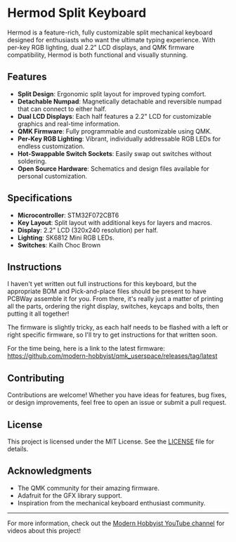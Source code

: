 # Hermod Split Keyboard

Hermod is a feature-rich, fully customizable split mechanical keyboard designed for enthusiasts who want the ultimate typing experience. With per-key RGB lighting, dual 2.2" LCD displays, and QMK firmware compatibility, Hermod is both functional and visually stunning.

## Features

- **Split Design**: Ergonomic split layout for improved typing comfort.
- **Detachable Numpad**: Magnetically detachable and reversible numpad that can connect to either half.
- **Dual LCD Displays**: Each half features a 2.2" LCD for customizable graphics and real-time information.
- **QMK Firmware**: Fully programmable and customizable using QMK.
- **Per-Key RGB Lighting**: Vibrant, individually addressable RGB LEDs for endless customization.
- **Hot-Swappable Switch Sockets**: Easily swap out switches without soldering.
- **Open Source Hardware**: Schematics and design files available for personal customization.

## Specifications

- **Microcontroller**: STM32F072CBT6
- **Key Layout**: Split layout with additional keys for layers and macros.
- **Display**: 2.2" LCD (320x240 resolution) per half.
- **Lighting**: SK6812 Mini RGB LEDs.
- **Switches**: Kailh Choc Brown

## Instructions

I haven't yet written out full instructions for this keyboard, but the appropriate BOM and Pick-and-place files should be present to have PCBWay assemble it for you. From there, it's really just a matter of printing all the parts, ordering the right display, switches, keycaps and bolts, then putting it all together!

The firmware is slightly tricky, as each half needs to be flashed with a left or right specific firmware, so I'll try to get instructions for that written soon.

For the time being, here is a link to the latest firmware:
https://github.com/modern-hobbyist/qmk_userspace/releases/tag/latest


## Contributing

Contributions are welcome! Whether you have ideas for features, bug fixes, or design improvements, feel free to open an issue or submit a pull request.

## License

This project is licensed under the MIT License. See the [LICENSE](../LICENSE) file for details.

## Acknowledgments

- The QMK community for their amazing firmware.
- Adafruit for the GFX library support.
- Inspiration from the mechanical keyboard enthusiast community.

---

For more information, check out the [Modern Hobbyist YouTube channel](https://www.youtube.com/ModernHobbyist) for videos about this project!
